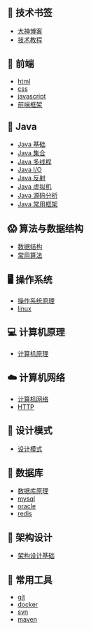 &nbsp;&nbsp;

## 📙 技术书签
- [大神博客](docs/article/bookmark/大神博客.md) </br>
- [技术教程](docs/article/bookmark/技术教程.md)

## 🎦 前端

- [html](article/front/html/html.md) </br>
- [css]() </br>
- [javascript]() </br>
- [前端框架]()

## 🌳 Java

- [Java 基础]() </br>
- [Java 集合]() </br>
- [Java 多线程]() </br>
- [Java I/O]() </br>
- [Java 反射]() </br> 
- [Java 虚拟机]() </br> 
- [Java 源码分析]() </br> 
- [Java 常用框架]() 

## 😱 算法与数据结构

- [数据结构]() </br>
- [常用算法]() 

## 🖥 操作系统

- [操作系统原理]() </br>
- [linux]()

## 💻 计算机原理

- [计算机原理]() 

## ☁️ 计算机网络

- [计算机网络]() </br>
- [HTTP]() 

## 🎨 设计模式

- [设计模式]() 


## 💾 数据库

- [数据库原理]() </br>
- [mysql]() </br>
- [oracle]() </br>
- [redis]()

## 📖 架构设计

- [架构设计基础]() </br>

## 💼 常用工具

- [git]() </br>
- [docker]() </br>
- [svn]() </br>
- [maven]()



